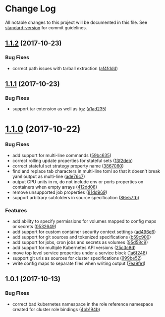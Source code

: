 # Change Log

All notable changes to this project will be documented in this file. See [standard-version](https://github.com/conventional-changelog/standard-version) for commit guidelines.

<a name="1.1.2"></a>
## [1.1.2](https://github.com/npm/mcgonagall/compare/v1.1.1...v1.1.2) (2017-10-23)


### Bug Fixes

* correct path issues with tarball extraction ([af4fddd](https://github.com/npm/mcgonagall/commit/af4fddd))



<a name="1.1.1"></a>
## [1.1.1](https://github.com/npm/mcgonagall/compare/v1.1.0...v1.1.1) (2017-10-23)


### Bug Fixes

* support tar extension as well as tgz ([a1ad235](https://github.com/npm/mcgonagall/commit/a1ad235))



<a name="1.1.0"></a>
# [1.1.0](https://github.com/npm/mcgonagall/compare/v1.0.1...v1.1.0) (2017-10-22)


### Bug Fixes

* add support for multi-line commands ([59bc635](https://github.com/npm/mcgonagall/commit/59bc635))
* correct rolling update properties for stateful sets ([13f2deb](https://github.com/npm/mcgonagall/commit/13f2deb))
* correct stateful set strategy property name ([3867060](https://github.com/npm/mcgonagall/commit/3867060))
* find and replace tab characters in multi-line toml so that it doesn't break yaml output as multi-line ([ade76c7](https://github.com/npm/mcgonagall/commit/ade76c7))
* output CPU units in m, do not include env or ports properties on containers when empty arrays ([412dd08](https://github.com/npm/mcgonagall/commit/412dd08))
* remove unsupported job properties ([81dd969](https://github.com/npm/mcgonagall/commit/81dd969))
* support arbitrary subfolders in source specification ([86e57fb](https://github.com/npm/mcgonagall/commit/86e57fb))


### Features

* add ability to specify permissions for volumes mapped to config maps or secrets ([0532649](https://github.com/npm/mcgonagall/commit/0532649))
* add support for custom container security context settings ([ad496e6](https://github.com/npm/mcgonagall/commit/ad496e6))
* add support for git sources and tokenized specifications ([b59c900](https://github.com/npm/mcgonagall/commit/b59c900))
* add support for jobs, cron jobs and secrets as volumes ([95d58c9](https://github.com/npm/mcgonagall/commit/95d58c9))
* add support for multiple Kubernetes API versions ([25c3c8d](https://github.com/npm/mcgonagall/commit/25c3c8d))
* move top level service properties under a service block ([1a6f248](https://github.com/npm/mcgonagall/commit/1a6f248))
* support git urls as sources for cluster specifications ([999be52](https://github.com/npm/mcgonagall/commit/999be52))
* write config maps to separate files when writing output ([7ea9fe1](https://github.com/npm/mcgonagall/commit/7ea9fe1))



<a name="1.0.1"></a>
## 1.0.1 (2017-10-13)


### Bug Fixes

* correct bad kubernetes namespace in the role reference namespace created for cluster role bindings ([4bb194b](https://github.com/npm/mcgonagall/commit/4bb194b))

